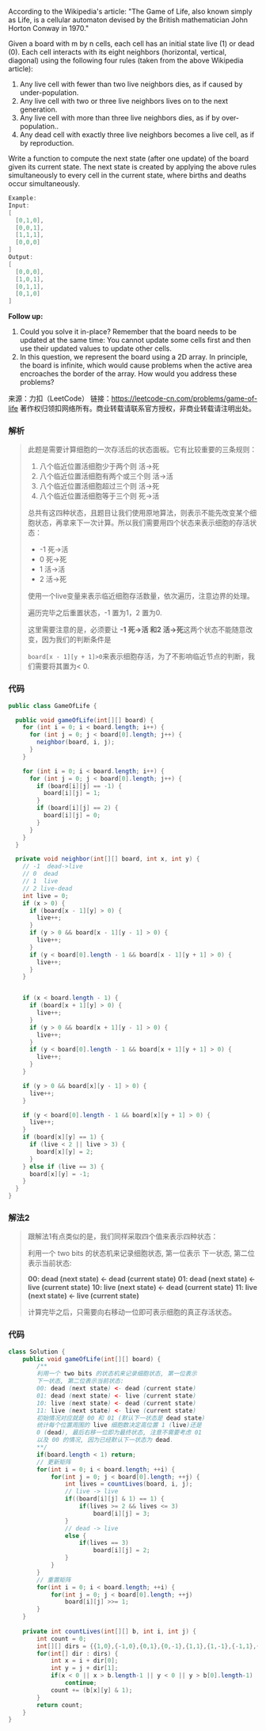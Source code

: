 According to the Wikipedia's article: "The Game of Life, also known simply as Life, is a cellular automaton devised by the British mathematician John Horton Conway in 1970."

Given a board with m by n cells, each cell has an initial state live (1) or dead (0). Each cell interacts with its eight neighbors (horizontal, vertical, diagonal) using the following four rules (taken from the above Wikipedia article):



1. Any live cell with fewer than two live neighbors dies, as if caused by under-population.
2. Any live cell with two or three live neighbors lives on to the next generation.
3. Any live cell with more than three live neighbors dies, as if by over-population..
4. Any dead cell with exactly three live neighbors becomes a live cell, as if by reproduction.

Write a function to compute the next state (after one update) of the board given its current state. The next state is created by applying the above rules simultaneously to every cell in the current state, where births and deaths occur simultaneously.

```java
Example:
Input: 
[
  [0,1,0],
  [0,0,1],
  [1,1,1],
  [0,0,0]
]
Output: 
[
  [0,0,0],
  [1,0,1],
  [0,1,1],
  [0,1,0]
]
```

**Follow up:**

1. Could you solve it in-place? Remember that the board needs to be updated at the same time: You cannot update some cells first and then use their updated values to update other cells.
2. In this question, we represent the board using a 2D array. In principle, the board is infinite, which would cause problems when the active area encroaches the border of the array. How would you address these problems?



来源：力扣（LeetCode）
链接：https://leetcode-cn.com/problems/game-of-life
著作权归领扣网络所有。商业转载请联系官方授权，非商业转载请注明出处。



### 解析

>  此题是需要计算细胞的一次存活后的状态面板。它有比较重要的三条规则：
>
> 1. 八个临近位置活细胞少于两个则  活->死
> 2. 八个临近位置活细胞有两个或三个则  活->活
> 3. 八个临近位置活细胞超过三个则 活->死
> 4. 八个临近位置活细胞等于三个则 死->活
>
>  总共有这四种状态，且题目让我们使用原地算法，则表示不能先改变某个细胞状态，再拿来下一次计算。所以我们需要用四个状态来表示细胞的存活状态：
>
> - -1 死->活 
> -  0 死->死
> - 1  活->活
> - 2  活->死
>
> 使用一个live变量来表示临近细胞存活数量，依次遍历，注意边界的处理。
>
> 遍历完毕之后重置状态，-1 置为1，2 置为0.
>
> 这里需要注意的是，必须要让 **-1 死->活 和2  活->死**这两个状态不能随意改变，因为我们的判断条件是
>
> `board[x - 1][y + 1]>0`来表示细胞存活，为了不影响临近节点的判断，我们需要将其置为< 0.





### 代码

```java
public class GameOfLife {

  public void gameOfLife(int[][] board) {
    for (int i = 0; i < board.length; i++) {
      for (int j = 0; j < board[0].length; j++) {
        neighbor(board, i, j);
      }
    }

    for (int i = 0; i < board.length; i++) {
      for (int j = 0; j < board[0].length; j++) {
        if (board[i][j] == -1) {
          board[i][j] = 1;
        }
        if (board[i][j] == 2) {
          board[i][j] = 0;
        }
      }
    }
  }

  private void neighbor(int[][] board, int x, int y) {
    // -1  dead->live
    // 0  dead
    // 1  live
    // 2 live-dead
    int live = 0;
    if (x > 0) {
      if (board[x - 1][y] > 0) {
        live++;
      }
      if (y > 0 && board[x - 1][y - 1] > 0) {
        live++;
      }
      if (y < board[0].length - 1 && board[x - 1][y + 1] > 0) {
        live++;
      }
    }


    if (x < board.length - 1) {
      if (board[x + 1][y] > 0) {
        live++;
      }
      if (y > 0 && board[x + 1][y - 1] > 0) {
        live++;
      }
      if (y < board[0].length - 1 && board[x + 1][y + 1] > 0) {
        live++;
      }
    }

    if (y > 0 && board[x][y - 1] > 0) {
      live++;
    }

    if (y < board[0].length - 1 && board[x][y + 1] > 0) {
      live++;
    }
    if (board[x][y] == 1) {
      if (live < 2 || live > 3) {
        board[x][y] = 2;
      }
    } else if (live == 3) {
      board[x][y] = -1;
    }
  }
}
```



### 解法2

>  跟解法1有点类似的是，我们同样采取四个值来表示四种状态：
>
> 利用一个 two bits 的状态机来记录细胞状态, 第一位表示 下一状态, 第二位表示当前状态:
>
> **00: dead (next state) <- dead (current state)**
> **01: dead (next state) <- live (current state)** 
> **10: live (next state) <- dead (current state)**
> **11: live (next state) <- live (current state)** 
>
> 计算完毕之后，只需要向右移动一位即可表示细胞的真正存活状态。





### 代码

```java
class Solution {
    public void gameOfLife(int[][] board) {
        /**
        利用一个 two bits 的状态机来记录细胞状态, 第一位表示
        下一状态, 第二位表示当前状态:
        00: dead (next state) <- dead (current state)
        01: dead (next state) <- live (current state) 
        10: live (next state) <- dead (current state)
        11: live (next state) <- live (current state) 
        初始情况对应就是 00 和 01 (默认下一状态是 dead state)
        统计每个位置周围的 live 细胞数决定高位置 1 (live)还是 
        0 (dead), 最后右移一位即为最终状态, 注意不需要考虑 01
        以及 00 的情况, 因为已经默认下一状态为 dead.
        **/
        if(board.length < 1) return;
        // 更新矩阵
        for(int i = 0; i < board.length; ++i) {
            for(int j = 0; j < board[0].length; ++j) {
                int lives = countLives(board, i, j);
                // live -> live
                if((board[i][j] & 1) == 1) {
                    if(lives >= 2 && lives <= 3)
                        board[i][j] = 3;
                }
                // dead -> live
                else {
                    if(lives == 3)
                        board[i][j] = 2;
                }
            }
        }
        // 重置矩阵
        for(int i = 0; i < board.length; ++i) {
            for(int j = 0; j < board[0].length; ++j) 
                board[i][j] >>= 1;
        }
    }
    
    private int countLives(int[][] b, int i, int j) {
        int count = 0;
        int[][] dirs = {{1,0},{-1,0},{0,1},{0,-1},{1,1},{1,-1},{-1,1},{-1,-1}};   
        for(int[] dir : dirs) {
            int x = i + dir[0];
            int y = j + dir[1];
            if(x < 0 || x > b.length-1 || y < 0 || y > b[0].length-1)
                continue;
            count += (b[x][y] & 1);
        }
        return count;
    }
}
```



